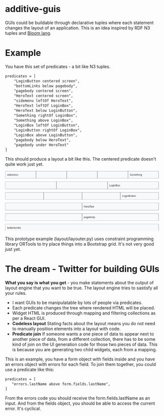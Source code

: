 # additive-guis

GUIs could be buildable through declarative tuples where each statement changes the layout of an application. This is an idea inspired by RDF N3 tuples and [Bloom lang](http://bloom-lang.net/).

# Example

You have this set of predicates - a bit like N3 tuples.

```
predicates = [
    "LoginButton centered screen",
    "bottomLinks below pagebody",
    "pagebody centered screen",
    "HeroText centered screen",
    "sidemenu leftOf HeroText",
    "HeroText leftOf LoginBox",
    "HeroText below LoginButton",
    "Something rightOf LoginBox",
    "Something above LoginBox",
    "LoginBox leftOf LoginButton",
    "LoginButton rightOf LoginBox",
    "LoginBox above LoginButton",
    "pagebody below HeroText",
    "pagebody under HeroText"
]
```

This should produce a layout a bit like this. The centered predicate doesn't quite work just yet.

![example-layout](additive-gui-1.png)

This prototype example (layout/layouter.py) uses constraint programming library ORTools to try place things into a Bootstrap grid. It's not very good just yet.

# The dream - Twitter for building GUIs

**What you say is what you get** - you make statements about the output of layout engine that you want to be true. The layout engine tries to sastisfy all your rules.
* I want GUIs to be manipulatable by lots of people via predicates.
 * Each predicate changes the tree where rendered HTML will be placed.
 * Widget HTML is produced through mapping and filtering collections as per a React GUI.
 * **Codeless layout** Stating facts about the layout means you do not need to manually position elements into a layout with code.
 * **Predicate join** If someone wants a one piece of data to appear next to another piece of data, from a different collection, there has to be some kind of join on the UI generation code for those two pieces of data. This is because you are generating two child widgets, each from a mapping.
 
 This is an example, you have a form object with fields inside and you have an errors object with errors for each field. To join them together, you could use a predicate like this:
 ```
 predicates = [
    "errors.lastName above form.fields.lastName",  
 ]
 ```
 From the errors code you should receive the form.fields.lastName as an input. And from the fields object, you should be able to access the current error. It's cyclical.
